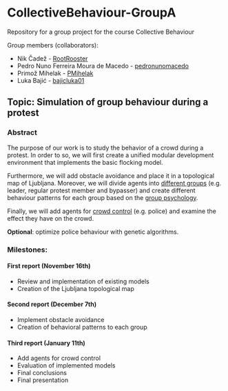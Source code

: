 # CollectiveBehaviour-GroupA
Repository for a group project for the course Collective Behaviour




Group members (collaborators):
- Nik Čadež - [RootRooster](https://github.com/RootRooster) 
- Pedro Nuno Ferreira Moura de Macedo - [pedronunomacedo](https://github.com/pedronunomacedo) 
- Primož Mihelak - [PMihelak](https://github.com/PMihelak) 
- Luka Bajić - [bajicluka01](https://github.com/bajicluka01) 




## Topic: Simulation of group behaviour during a protest




### Abstract

The purpose of our work is to study the behavior of a crowd during a protest. In order to so, we will first create a unified modular development environment that implements the basic flocking model. 

Furthermore, we will add obstacle avoidance and place it in a topological map of Ljubljana. Moreover, we will divide agents into [different groups](https://www.researchgate.net/publication/281938638_Agent-Based_modeling_of_protests_and_violent_confrontation_a_micro-situational_multi-player_contextual_rule-based_approach) (e.g. leader, regular protest member and bypasser) and create different behaviour patterns for each group based on the [group psychology](https://repozitorij.uni-lj.si/IzpisGradiva.php?id=66052). 

Finally, we will add agents for [crowd control](https://www.researchgate.net/publication/347869556_Testing_Various_Riot_Control_Police_Formations_through_Agent-Based_Modeling_and_Simulation) (e.g. police) and examine the effect they have on the crowd. 

**Optional**: optimize police behaviour with genetic algorithms.




### Milestones:

#### First report (November 16th)
  - Review and implementation of existing models
  - Creation of the Ljubljana topological map

#### Second report (December 7th)
- Implement obstacle avoidance
- Creation of behavioral patterns to each group

#### Third report (January 11th)
- Add agents for crowd control
- Evaluation of implemented models
- Final conclusions
- Final presentation
